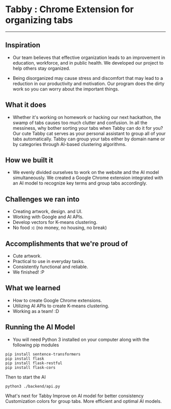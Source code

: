 # Tabby : Chrome Extension for organizing tabs

---

## Inspiration
  
  - Our team believes that effective organization leads to an improvement in education, workforce, and in public health.  We developed our project to help others stay   organized. 

  - Being disorganized may cause stress and discomfort that may lead to a reduction in our productivity and motivation. Our program does the dirty work so you can worry about the important things. 

## What it does
   - Whether it's working on homework or hacking our next hackathon, the swamp of tabs causes too much clutter and confusion. In all the messiness, why bother sorting your tabs when Tabby can do it for you? Our cute Tabby cat serves as your personal assistant to group all of your tabs automatically. Tabby can group your tabs either by domain name or by categories through AI-based clustering algorithms. 

## How we built it
  - We evenly divided ourselves to work on the website and the AI model simultaneously. We created a Google Chrome extension integrated with an AI model to recognize key terms and group tabs accordingly. 

## Challenges we ran into
- Creating artwork, design. and UI.
- Working with Google and AI APIs.
- Develop vectors for K-means clustering.
- No food :c (no money, no housing, no break)


## Accomplishments that we're proud of
- Cute artwork.
- Practical to use in everyday tasks.
- Consistently functional and reliable.
- We finished! :P

## What we learned
- How to create Google Chrome extensions.
- Utilizing AI APIs to create K-means clustering.
- Working as a team! :D

## Running the AI Model

- You will need Python 3 installed on your computer along with the following pip modules
```
pip install sentence-transformers
pip install flask
pip install flask-restful
pip install flask-cors
```

Then to start the AI
```
python3 ./backend/api.py
```




What's next for Tabby
Improve on AI model for better consistency
Customization colors for group tabs.
More efficient and optimal AI models.
